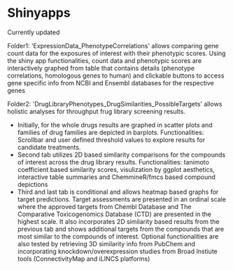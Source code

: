 # Shinyapps

Currently updated

Folder1: 'ExpressionData_PhenotypeCorrelations' allows comparing gene count data for the exposures of interest with their phenotypic scores. 
Using the shiny app functionalities, count data and phenotypic scores are interactively graphed from table that contains details (phenotype correlations, 
homologous genes to human) and clickable buttons to access gene specific info from NCBI and Ensembl databases
for the respective genes

Folder2: 'DrugLibraryPhenotypes_DrugSimilarities_PossibleTargets' allows holistic analyses for throughput frug library screening results. 
- Initially, for the whole drugs results are graphed in scatter plots and families of drug families are depicted in barplots. Functionalities: Scrollbar and user defined 
threshold values to explore results for candidate treatments. 
- Second tab utilizes 2D based similarity comparisons for the compounds of interest across the drug library results. Functionalities: tanimoto coefficient based
similarity scores, visulization by ggplot aesthetics, interactive table summaries and ChemmineR/fmcs based compound depictions
- Third and last tab is conditional and allows heatmap based graphs for target predictions. Target assessments are presented in an ordinal scale where the 
approved targets from Chembl Database and The Comparative Toxicogenomics Database (CTD) are presented in the highest scale. It also incorporates 
2D similarity based results from the previous tab and shows additional targets from the compounds that are most similar to the compounds of interest. 
Optional functionalities are also tested by retrieving 3D similarity info from PubChem and incorporating knockdown/overexpression studies from 
Broad Instiute tools (ConnectivityMap and iLINCS platforms)
